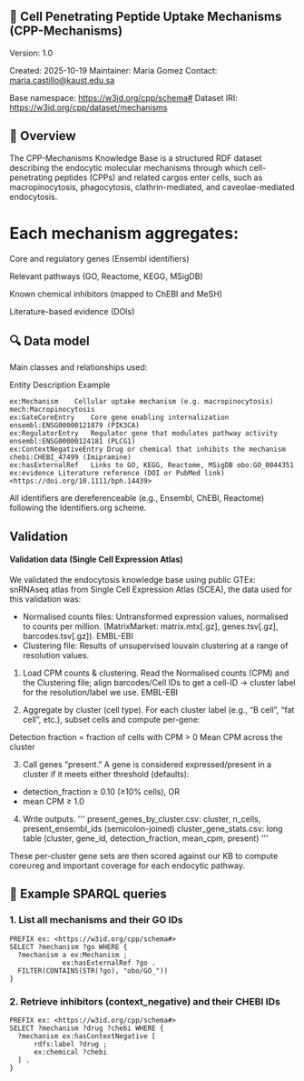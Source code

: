 ## 🧬 Cell Penetrating Peptide Uptake Mechanisms (CPP-Mechanisms)

Version: 1.0

Created: 2025-10-19
Maintainer: Maria Gomez
Contact: maria.castillo@kaust.edu.sa

Base namespace: https://w3id.org/cpp/schema#
Dataset IRI: https://w3id.org/cpp/dataset/mechanisms

## 📘 Overview

The CPP-Mechanisms Knowledge Base is a structured RDF dataset describing the endocytic molecular mechanisms through which cell-penetrating peptides (CPPs) and related cargos enter cells, such as macropinocytosis, phagocytosis, clathrin-mediated, and caveolae-mediated endocytosis.

# Each mechanism aggregates:

Core and regulatory genes (Ensembl identifiers)

Relevant pathways (GO, Reactome, KEGG, MSigDB)

Known chemical inhibitors (mapped to ChEBI and MeSH)

Literature-based evidence (DOIs)

## 🔍 Data model

Main classes and relationships used:

Entity	Description	Example
```
ex:Mechanism	Cellular uptake mechanism (e.g. macropinocytosis)	mech:Macropinocytosis
ex:GateCoreEntry	Core gene enabling internalization	ensembl:ENSG00000121879 (PIK3CA)
ex:RegulatorEntry	Regulator gene that modulates pathway activity	ensembl:ENSG00000124181 (PLCG1)
ex:ContextNegativeEntry	Drug or chemical that inhibits the mechanism	chebi:CHEBI_47499 (Imipramine)
ex:hasExternalRef	Links to GO, KEGG, Reactome, MSigDB	obo:GO_0044351
ex:evidence	Literature reference (DOI or PubMed link)	<https://doi.org/10.1111/bph.14439>
```
All identifiers are dereferenceable (e.g., Ensembl, ChEBI, Reactome) following the Identifiers.org
 scheme.

## Validation

#### Validation data (Single Cell Expression Atlas)

We validated the endocytosis knowledge base using public GTEx: snRNAseq atlas from Single Cell Expression Atlas (SCEA), the data used for this validation was:

- Normalised counts files: Untransformed expression values, normalised to counts per million. (MatrixMarket: matrix.mtx[.gz], genes.tsv[.gz], barcodes.tsv[.gz]).
EMBL-EBI
- Clustering file: Results of unsupervised louvain clustering at a range of resolution values.


1. Load CPM counts & clustering.
Read the Normalised counts (CPM) and the Clustering file; align barcodes/Cell IDs to get a cell-ID → cluster label for the resolution/label we use. 
EMBL-EBI

2. Aggregate by cluster (cell type).
For each cluster label (e.g., “B cell”, “fat cell”, etc.), subset cells and compute per-gene:

Detection fraction = fraction of cells with CPM > 0
Mean CPM across the cluster

3. Call genes “present.”
A gene is considered expressed/present in a cluster if it meets either threshold (defaults):
- detection_fraction ≥ 0.10 (≥10% cells), OR
- mean CPM ≥ 1.0

4. Write outputs.
'''
present_genes_by_cluster.csv: cluster, n_cells, present_ensembl_ids (semicolon-joined)
cluster_gene_stats.csv: long table (cluster, gene_id, detection_fraction, mean_cpm, present)
'''

These per-cluster gene sets are then scored against our KB to compute core∪reg and important coverage for each endocytic pathway.


## 🧠 Example SPARQL queries

### 1. List all mechanisms and their GO IDs
```
PREFIX ex: <https://w3id.org/cpp/schema#>
SELECT ?mechanism ?go WHERE {
  ?mechanism a ex:Mechanism ;
             ex:hasExternalRef ?go .
  FILTER(CONTAINS(STR(?go), "obo/GO_"))
}
```

### 2. Retrieve inhibitors (context_negative) and their CHEBI IDs
```
PREFIX ex: <https://w3id.org/cpp/schema#>
SELECT ?mechanism ?drug ?chebi WHERE {
  ?mechanism ex:hasContextNegative [
      rdfs:label ?drug ;
      ex:chemical ?chebi
  ] .
}
```
